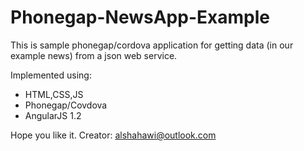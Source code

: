 Phonegap-NewsApp-Example
========================

This is sample phonegap/cordova application for getting data (in our example news) from a json  web service.

Implemented using:
- HTML,CSS,JS
- Phonegap/Covdova
- AngularJS 1.2

Hope you like it.
Creator: alshahawi@outlook.com
